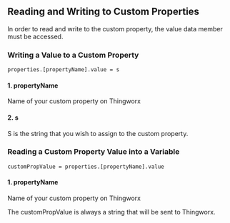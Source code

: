 ## Reading and Writing to Custom Properties

In order to read and write to the custom property, the value data member must be accessed.

### Writing a Value to a Custom Property
```
properties.[propertyName].value = s
```
#### 1. propertyName
Name of your custom property on Thingworx
#### 2. s
S is the string that you wish to assign to the custom property.

### Reading a Custom Property Value into a Variable
```
customPropValue = properties.[propertyName].value
```
#### 1. propertyName
Name of your custom property on Thingworx

The customPropValue is always a string that will be sent to Thingworx.

